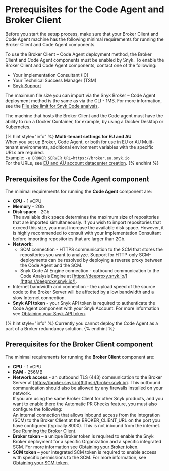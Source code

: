 # Prerequisites for the Code Agent and Broker Client

Before you start the setup process, make sure that your Broker Client and Code Agent machine has the following minimal requirements for running the Broker Client and Code Agent components.

To use the Broker Client – Code Agent deployment method, the Broker Client and Code Agent components must be enabled by Snyk. To enable the Broker Client and Code Agent components, contact one of the following:

* Your Implementation Consultant (IC)
* Your Technical Success Manager (TSM)
* [Snyk Support](https://support.snyk.io/hc/en-us)

The maximum file size you can import via the Snyk Broker – Code Agent deployment method is the same as via the CLI - 1MB. For more information, see the [File size limit for Snyk Code analysis](https://docs.snyk.io/scan-applications/supported-languages-and-frameworks/introduction-to-snyk-supported-languages-and-frameworks#file-size-limit-for-snyk-code-analysis).

The machine that hosts the Broker Client and the Code agent must have the ability to run a Docker Container, for example, by using a Docker Desktop or Kubernetes.

{% hint style="info" %}
**Multi-tenant settings for EU and AU**\
When you set up Broker, Code Agent, or both for use in EU or AU Multi-tenant environments, additional environment variables with the specific URLs are required.\
Example: `-e BROKER_SERVER_URL=https://broker.eu.snyk.io`\
For the URLs, see [EU and AU account datacenter creation](https://docs.snyk.io/snyk-processes/data-residency-at-snyk#eu-and-au-datacenter-account-creation).
{% endhint %}

## Prerequisites for the Code Agent component

The minimal requirements for running the **Code Agent** component are:

* **CPU** - 1 vCPU
* **Memory** - 2Gb
* **Disk space** - 2Gb\
  The available disk space determines the maximum size of repositories that are imported simultaneously. If you wish to import repositories that exceed this size, you must increase the available disk space. However, it is highly recommended to consult with your Implementation Consultant before importing repositories that are larger than 2Gb.
* **Network:**
  * SCM connection - HTTPS communication to the SCM that stores the repositories you want to analyze. Support for HTTP-only SCM-deployments can be resolved by deploying a reverse proxy between the Code Agent and the SCM.
  * Snyk Code AI Engine connection - outbound communication to the Code Analysis Engine at [https://deeproxy.snyk.io/](https://deeproxy.snyk.io/).
* Internet bandwidth and connection - the upload speed of the source code to the Broker Server will be affected by a low bandwidth and a slow Internet connection.
* **Snyk API token** - your Snyk API token is required to authenticate the Code Agent component with your Snyk Account. For more information see [Obtaining your Snyk API token](../../../getting-started/how-to-obtain-and-authenticate-with-your-snyk-api-token.md).

{% hint style="info" %}
Currently you cannot deploy the Code Agent as a part of a Broker redundancy solution.
{% endhint %}

## Prerequisites for the Broker Client component

The minimal requirements for running the **Broker Client** component are:

* **CPU** - 1 vCPU
* **RAM** - 256MB
* **Network access** - an outbound TLS (443) communication to the Broker Server at [https://broker.snyk.io](https://broker.snyk.io). This outbound communication should also be allowed by any firewalls installed on your network.\
  If you are using the same Broker Client for other Snyk products, and you want to enable there the Automatic PR Checks feature, you must also configure the following:\
  An internal connection that allows inbound access from the integration (SCM) to the Broker Client at the BROKER\_CLIENT\_URL on the port you have configured (typically 8000). This is not inbound from the internet. See [Running the Broker Client](setting-up-the-code-agent-broker-client-deployment/step-5-setting-up-the-broker-client/step-5.2a-running-the-broker-client-without-the-code-snippet-display.md).
* **Broker token** – a unique Broker token is required to enable the Snyk Broker deployment for a specific Organization and a specific integrated SCM. For more information see [Obtaining your Broker token](setting-up-the-code-agent-broker-client-deployment/step-1-obtaining-the-required-tokens-for-the-setup-procedure/obtaining-your-broker-token.md).
* **SCM token** – your integrated SCM token is required to enable access with specific permissions to the SCM. For more information, see [Obtaining your SCM token](setting-up-the-code-agent-broker-client-deployment/step-1-obtaining-the-required-tokens-for-the-setup-procedure/obtaining-your-scm-token.md).
